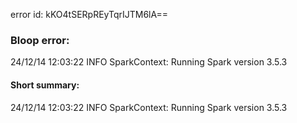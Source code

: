 error id: kKO4tSERpREyTqrIJTM6lA==
### Bloop error:

24/12/14 12:03:22 INFO SparkContext: Running Spark version 3.5.3
#### Short summary: 

24/12/14 12:03:22 INFO SparkContext: Running Spark version 3.5.3